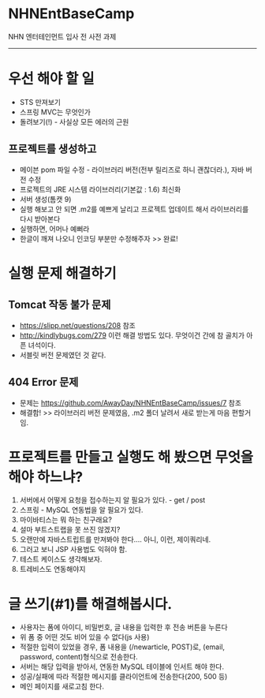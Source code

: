 # NHNEntBaseCamp
NHN 엔터테인먼트 입사 전 사전 과제

----

# 우선 해야 할 일
* STS 만져보기
* 스프링 MVC는 무엇인가
* 돌려보기(!) - 사실상 모든 에러의 근원

## 프로젝트를 생성하고
* 메이븐 pom 파일 수정 - 라이브러리 버전(전부 릴리즈로 하니 괜찮더라.), 자바 버전 수정
* 프로젝트의 JRE 시스템 라이브러리(기본값 : 1.6) 최신화
* 서버 생성(톰캣 9)
* 실행 해보고 안 되면 .m2를 예쁘게 날리고 프로젝트 업데이트 해서 라이브러리를 다시 받아본다
* 실행하면, 어머나 예뻐라
* 한글이 깨져 나오니 인코딩 부분만 수정해주자 >> 완료!

# 실행 문제 해결하기

## Tomcat 작동 불가 문제
* https://slipp.net/questions/208 참조
* http://kindlybugs.com/279 이런 해결 방법도 있다. 무엇이건 간에 참 골치가 아픈 녀석이다.
* 서블릿 버전 문제였던 것 같다.

## 404 Error 문제 
* 문제는 https://github.com/AwayDay/NHNEntBaseCamp/issues/7 참조
* 해결함! >> 라이브러리 버전 문제였음, .m2 폴더 날려서 새로 받는게 마음 편할거임.

# 프로젝트를 만들고 실행도 해 봤으면 무엇을 해야 하느냐?
1. 서버에서 어떻게 요청을 접수하는지 알 필요가 있다. - get / post
2. 스프링 - MySQL 연동법을 알 필요가 있다.
3. 마이바티스는 뭐 하는 친구래요?
4. 설마 부트스트랩을 못 쓰진 않겠지?
5. 오랜만에 자바스트립트를 만져봐야 한다.... 아니, 이런, 제이쿼리네.
6. 그러고 보니 JSP 사용법도 익혀야 함.
7. 테스트 케이스도 생각해보자.
8. 트레비스도 연동해야지

# 글 쓰기(#1)를 해결해봅시다.
* 사용자는 폼에 아이디, 비밀번호, 글 내용을 입력한 후 전송 버튼을 누른다
* 위 폼 중 어떤 것도 비어 있을 수 없다(js 사용)
* 적절한 입력이 있었을 경우, 폼 내용을 (/newarticle, POST)로, (email, password, content)형식으로 전송한다.
* 서버는 해당 입력을 받아서, 연동한 MySQL 테이블에 인서트 해야 한다.
* 성공/실패에 따라 적절한 메시지를 클라이언트에 전송한다(200, 500 등)
* 메인 페이지를 새로고침 한다.
